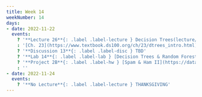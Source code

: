 ```yaml
---
title: Week 14
weekNumber: 14
days:
- date: 2022-11-22
  events:
    ? '**Lecture 26**{: .label .label-lecture } Decision Trees(lecture/lec26)'
    : '[Ch. 23](https://www.textbook.ds100.org/ch/23/dtrees_intro.html)'
    ? '**Discussion 13**{: .label .label-disc } TBD' 
    ? '**Lab 14**{: .label .label-lab } [Decision Trees & Random Forests](https://data100.datahub.berkeley.edu/hub/user-redirect/git-sync?repo=https://github.com/DS-100/fa22&urlpath=lab/tree/fa22/lab/lab14/lab14.ipynb)'
    ? '**Project 2B**{: .label .label-hw } [Spam & Ham II](https://data100.datahub.berkeley.edu/hub/user-redirect/git-sync?repo=https://github.com/DS-100/fa22&urlpath=lab/tree/fa22/proj/proj2b/proj2b.ipynb)'
    : ''
- date: 2022-11-24
  events:
    ? '**No Lecture**{: .label .label-lecture } THANKSGIVING'
---
```

